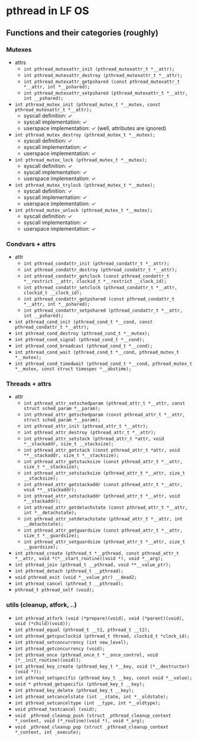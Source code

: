 # pthread in LF OS

## Functions and their categories (roughly)

### Mutexes
  - attrs
    + `int pthread_mutexattr_init (pthread_mutexattr_t *__attr);`
    + `int pthread_mutexattr_destroy (pthread_mutexattr_t *__attr);`
    + `int pthread_mutexattr_getpshared (const pthread_mutexattr_t *__attr, int *__pshared);`
    + `int pthread_mutexattr_setpshared (pthread_mutexattr_t *__attr, int __pshared);`
  - `int pthread_mutex_init (pthread_mutex_t *__mutex, const pthread_mutexattr_t *__attr);`
    + syscall definition: ✓
    + syscall implementation: ✓
    + userspace implementation: ✓ (well, attributes are ignored)
  - `int pthread_mutex_destroy (pthread_mutex_t *__mutex);`
    + syscall definition: ✓
    + syscall implementation: ✓
    + userspace implementation: ✓
  - `int pthread_mutex_lock (pthread_mutex_t *__mutex);`
    + syscall definition: ✓
    + syscall implementation: ✓
    + userspace implementation: ✓
  - `int pthread_mutex_trylock (pthread_mutex_t *__mutex);`
    + syscall definition: ✓
    + syscall implementation: ✓
    + userspace implementation: ✓
  - `int pthread_mutex_unlock (pthread_mutex_t *__mutex);`
    + syscall definition: ✓
    + syscall implementation: ✓
    + userspace implementation: ✓

### Condvars + attrs
  - attr
    + `int pthread_condattr_init (pthread_condattr_t *__attr);`
    + `int pthread_condattr_destroy (pthread_condattr_t *__attr);`
    + `int pthread_condattr_getclock (const pthread_condattr_t *__restrict __attr, clockid_t *__restrict __clock_id);`
    + `int pthread_condattr_setclock (pthread_condattr_t *__attr, clockid_t __clock_id);`
    + `int pthread_condattr_getpshared (const pthread_condattr_t *__attr, int *__pshared);`
    + `int pthread_condattr_setpshared (pthread_condattr_t *__attr, int __pshared);`
  - `int pthread_cond_init (pthread_cond_t *__cond, const pthread_condattr_t *__attr);`
  - `int pthread_cond_destroy (pthread_cond_t *__mutex);`
  - `int pthread_cond_signal (pthread_cond_t *__cond);`
  - `int pthread_cond_broadcast (pthread_cond_t *__cond);`
  - `int pthread_cond_wait (pthread_cond_t *__cond, pthread_mutex_t *__mutex);`
  - `int pthread_cond_timedwait (pthread_cond_t *__cond, pthread_mutex_t *__mutex, const struct timespec *__abstime);`

### Threads + attrs
  - attr
    + `int pthread_attr_setschedparam (pthread_attr_t *__attr, const struct sched_param *__param);`
    + `int pthread_attr_getschedparam (const pthread_attr_t *__attr, struct sched_param *__param);`
    + `int pthread_attr_init (pthread_attr_t *__attr);`
    + `int pthread_attr_destroy (pthread_attr_t *__attr);`
    + `int pthread_attr_setstack (pthread_attr_t *attr, void *__stackaddr, size_t __stacksize);`
    + `int pthread_attr_getstack (const pthread_attr_t *attr, void **__stackaddr, size_t *__stacksize);`
    + `int pthread_attr_getstacksize (const pthread_attr_t *__attr, size_t *__stacksize);`
    + `int pthread_attr_setstacksize (pthread_attr_t *__attr, size_t __stacksize);`
    + `int pthread_attr_getstackaddr (const pthread_attr_t *__attr, void **__stackaddr);`
    + `int pthread_attr_setstackaddr (pthread_attr_t *__attr, void *__stackaddr);`
    + `int pthread_attr_getdetachstate (const pthread_attr_t *__attr, int *__detachstate);`
    + `int pthread_attr_setdetachstate (pthread_attr_t *__attr, int __detachstate);`
    + `int pthread_attr_getguardsize (const pthread_attr_t *__attr, size_t *__guardsize);`
    + `int pthread_attr_setguardsize (pthread_attr_t *__attr, size_t __guardsize);`
  - `int pthread_create (pthread_t *__pthread, const pthread_attr_t *__attr, void *(*__start_routine)(void *), void *__arg);`
  - `int pthread_join (pthread_t __pthread, void **__value_ptr);`
  - `int pthread_detach (pthread_t __pthread);`
  - `void pthread_exit (void *__value_ptr) __dead2;`
  - `int pthread_cancel (pthread_t __pthread);`
  - `pthread_t pthread_self (void);`

### utils (cleanup, atfork, ..)
  - `int pthread_atfork (void (*prepare)(void), void (*parent)(void), void (*child)(void));`
  - `int pthread_equal (pthread_t __t1, pthread_t __t2);`
  - `int pthread_getcpuclockid (pthread_t thread, clockid_t *clock_id);`
  - `int pthread_setconcurrency (int new_level);`
  - `int pthread_getconcurrency (void);`
  - `int pthread_once (pthread_once_t *__once_control, void (*__init_routine)(void));`
  - `int pthread_key_create (pthread_key_t *__key, void (*__destructor)(void *));`
  - `int pthread_setspecific (pthread_key_t __key, const void *__value);`
  - `void * pthread_getspecific (pthread_key_t __key);`
  - `int pthread_key_delete (pthread_key_t __key);`
  - `int pthread_setcancelstate (int __state, int *__oldstate);`
  - `int pthread_setcanceltype (int __type, int *__oldtype);`
  - `void pthread_testcancel (void);`
  - `void _pthread_cleanup_push (struct _pthread_cleanup_context *_context, void (*_routine)(void *), void *_arg);`
  - `void _pthread_cleanup_pop (struct _pthread_cleanup_context *_context, int _execute);`
